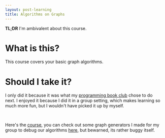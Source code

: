 ```yaml
---
layout: post-learning
title: Algorithms on Graphs
---
```


**TL;DR** I'm ambivalent about this course.

# What is this?

This course covers your basic graph algorithms.

# Should I take it?

I only did it because it was what my [programming book
club](http://www.meetup.com/Singapore-JS/events/232102849/) chose to do next. I
enjoyed it because I did it in a group setting, which makes learning so much
more fun, but I wouldn't have picked it up by myself. 

<br>

Here's the [course](https://www.coursera.org/learn/algorithms-on-graphs), you
can check out some graph generators I made for my group to debug our algorithms
[here](https://github.com/zhiyanfoo/graph_generator), but bewarned, its
rather buggy itself.
